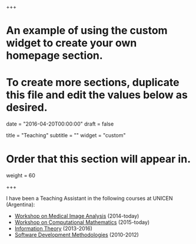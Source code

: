 +++
# An example of using the custom widget to create your own homepage section.
# To create more sections, duplicate this file and edit the values below as desired.

date = "2016-04-20T00:00:00"
draft = false

title = "Teaching"
subtitle = ""
widget = "custom"

# Order that this section will appear in.
weight = 60

+++

I have been a Teaching Assistant in the following courses at UNICEN (Argentina):

- [Workshop on Medical Image Analysis](http://tallerim.alumnos.exa.unicen.edu.ar/) (2014-today)
- [Workshop on Computational Mathematics](http://tudai1-1.alumnos.exa.unicen.edu.ar/taller-de-matematica-computacional) (2015-today)
- [Information Theory](http://www.exa.unicen.edu.ar/catedras/teoinfo/) (2013-2016)
- [Software Development Methodologies](http://metodologias.alumnos.exa.unicen.edu.ar/) (2010-2012)
